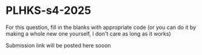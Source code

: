 # PLHKS-s4-2025

For this question, fill in the blanks with appropriate code (or you can do it by making a whole new one yourself, I don't care as long as it works)

Submission link will be posted here sooon
